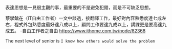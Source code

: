 
表達思想是一見很主觀的事，最重要的不是避免犯錯，而是不可缺乏思想。

蔡學鏞在〈IT自由工作者〉一文中談過，接翻譯工作，最好對內容熟悉度達七成左右，程式外包熟悉度最好達八成以上，顧問工作要達九成以上，講課更是要高達九成五。
-自由工作者之自由 https://www.ithome.com.tw/node/82368

The next level of senior is `I know how others would solve the problem`
